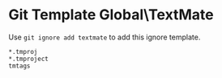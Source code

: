 Git Template Global\TextMate
===

Use `git ignore add textmate` to add this ignore template.

```
*.tmproj
*.tmproject
tmtags
```
